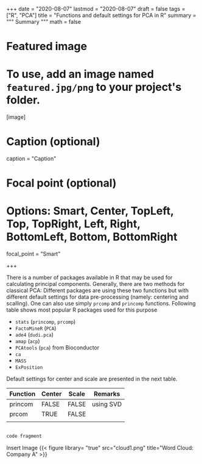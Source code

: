 
+++
date = "2020-08-07"
lastmod = "2020-08-07"
draft = false
tags = ["R", "PCA"]
title = "Functions and default settings for PCA in R"
summary = """
Summary
"""
math = false

# Featured image
# To use, add an image named `featured.jpg/png` to your project's folder. 
[image]
  # Caption (optional)
  caption = "Caption"
  
  # Focal point (optional)
  # Options: Smart, Center, TopLeft, Top, TopRight, Left, Right, BottomLeft, Bottom, BottomRight
  focal_point = "Smart"

+++

There is a number of packages available in R that may be used for calculating principal components. Generally, there are two methods for classical PCA:
Different packages are using these two functions but with different default settings for data pre-processing (namely: centering and scalling).
One can also use simply `prcomp` and `princomp` functions. Following table shows most popular R packages used for this purpose

 - `stats` (`princomp`, `prcomp`)
 - `FactoMineR` (`PCA`)
 - `ade4` (`dudi.pca`)
 - `amap` (`acp`)
 - `PCAtools` (`pca`) from Bioconductor
 - `ca` 
 - `MASS`
 - `ExPosition`

Default settings for center and scale are presented in the next table.


| Function 	| Center 	| Scale 	| Remarks   	|
|----------	|--------	|-------	|-----------	|
| princom  	| FALSE  	| FALSE 	| using SVD 	|
| prcom    	| TRUE   	| FALSE 	|           	|
|          	|        	|       	|           	|

```r

code fragment

```

Insert Image
{{< figure library= "true" src="cloud1.png" title="Word Cloud: Company A" >}}


